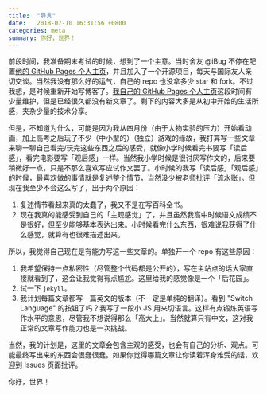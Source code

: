 ```yaml
---
title:  "导言"
date:   2018-07-10 16:31:56 +0800
categories: meta
summary: 你好，世界！
---
```


前段时间，我准备期末考试的时候，想到了一个主意。当时舍友 @iBug 不停在配置[他的 GitHub Pages 个人主页](https://ibug.github.io)，并且加入了一个开源项目，每天与国际友人亲切交谈。当然我没有那么好的运气，自己的 repo 也没拿多少 star 和 fork。不过我想，是时候重新开始写博客了。[我自己的 GitHub Pages 个人主页](https://taoky.github.io)这段时间有少量维护，但是已经很久都没有新文章了。剩下的内容大多是从初中开始的生活所感，夹杂少量的技术分享。

但是，不知道为什么，可能是因为我从四月份（由于大物实验的压力）开始看动画，加上高考之后玩了不少（中小型的）（独立）游戏的缘故，我打算写一些文章来聊一聊自己看完/玩完这些东西之后的感受，就像小学时候看完书要写「读后感」，看完电影要写「观后感」一样。当然我小学时候是很讨厌写作文的，后来要稍微好一点，只是不那么喜欢写应试作文罢了。小时候的我写「读后感」「观后感」的时候，最喜欢做的事情就是复述整个情节，当然没少被老师批评「流水账」。但现在我至少不会这么写了，出于两个原因：

1. 复述情节看起来真的太蠢了，我又不是在写百科全书。
2. 现在我真的能感受到自己的「主观感觉」了，并且虽然我高中时候语文成绩不是很好，但至少能够基本表达出来。小时候看完什么东西，很难说我获得了什么感觉，就算有也很难描述出来。

所以，我觉得自己现在是有能力写这一些文章的。单独开一个 repo 有这些原因：

1. 我希望保持一点私密性（尽管整个代码都是公开的），写在主站点的话大家直接就看到了，这会让我觉得有点尴尬。这里给我的感觉像是一个「后花园」。
2. 试一下 `jekyll`。
3. 我计划每篇文章都写一篇英文的版本（不一定是单纯的翻译）。看到 "Switch Language" 的按钮了吗？我写了一段小 JS 用来切语言。这样有点锻炼英语写作水平的意思，尽管我不想说得那么「高大上」。当然就算只有中文，这对我正常的文章写作能力也是一次挑战。

当然，我的计划是，这里的文章会包含主观的感受，也会有自己的分析、观点。可能最终写出来的东西会很蠢很蠢。如果你觉得哪篇文章让你读着浑身难受的话，欢迎到 Issues 页面批评。

你好，世界！
